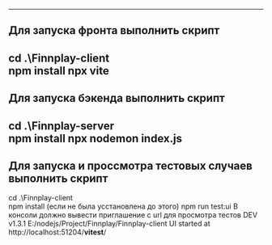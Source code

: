 
------------------------------------------
Для запуска фронта выполнить скрипт 
------------------------------------------
cd .\Finnplay-client\
npm install
npx vite 
------------------------------------------
Для запуска бэкенда выполнить скрипт 
------------------------------------------
cd .\Finnplay-server\
npm install
npx nodemon index.js
------------------------------------------
Для запуска и проссмотра тестовых случаев выполнить скрипт
------------------------------------------
cd .\Finnplay-client\
npm install (если не была усстановлена до этого)
npm run test:ui
В консоли должно вывести приглашение с url для просмотра тестов 
DEV  v1.3.1 E:/nodejs/Project/Finnplay/Finnplay-client
      UI started at http://localhost:51204/__vitest__/
 
